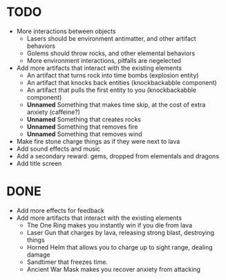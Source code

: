 
# TODO

- More interactions between objects
    - Lasers should be environment antimatter, and other artifact behaviors
    - Golems should throw rocks, and other elemental behaviors
    - More environment interactions, pitfalls are negelected
- Add more artifacts that interact with the existing elements
    - An artifact that turns rock into time bombs (explosion entity)
    - An artifact that knocks back entities (knockbackabble component)
    - An artifact that pulls the first entity to you (knockbackabble component)
    - **Unnamed** Something that makes time skip, at the cost of extra anxiety (caffeine?)
    - **Unnamed** Something that creates rocks
    - **Unnamed** Something that removes fire
    - **Unnamed** Something that removes wind
- Make fire stone charge things as if they were next to lava
- Add sound effects and music
- Add a secondary reward: gems, dropped from elementals and dragons
- Add title screen

# DONE

- Add more effects for feedback
- Add more artifacts that interact with the existing elements
    - The One Ring makes you instantly win if you die from lava
    - Laser Gun that charges by lava, releasing strong blast, destroying things
    - Horned Helm that allows you to charge up to sight range, dealing damage
    - Sandtimer that freezes time.
    - Ancient War Mask makes you recover anxiety from attacking